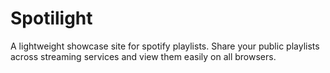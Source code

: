 # Spotilight
A lightweight showcase site for spotify playlists. Share your public playlists across streaming services and view them easily on all browsers.
